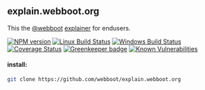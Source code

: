 ## explain.webboot.org

This the [@webboot](https://webboot.org) [explainer](https://explain.webboot.org) for endusers.

[![NPM version][npm-image]][npm-url]
[![Linux Build Status][travis-image]][travis-url]
[![Windows Build Status][appveyor-image]][appveyor-url]
[![Coverage Status][coveralls-image]][coveralls-url]
[![Greenkeeper badge][greenkeeper-image]][greenkeeper-url]
[![Known Vulnerabilities][snyk-image]][snyk-url]

#### install:
```bash
git clone https://github.com/webboot/explain.webboot.org
```

[npm-image]: https://img.shields.io/npm/v/@webboot/explain.webboot.org.svg
[npm-url]: https://www.npmjs.com/package/@webboot/explain.webboot.org
[travis-image]: https://api.travis-ci.org/webboot/explain.webboot.org.svg?branch=master
[travis-url]: https://travis-ci.org/webboot/explain.webboot.org
[appveyor-image]: https://img.shields.io/appveyor/ci/webboot/explain.webboot.org/master.svg
[appveyor-url]: https://ci.appveyor.com/project/webboot/explain.webboot.org/branch/master
[coveralls-image]: https://coveralls.io/repos/github/webboot/explain.webboot.org/badge.svg
[coveralls-url]: https://coveralls.io/github/webboot/explain.webboot.org
[greenkeeper-image]: https://badges.greenkeeper.io/webboot/explain.webboot.org.svg
[greenkeeper-url]: https://badges.greenkeeper.io/webboot/explain.webboot.org.svg
[snyk-image]: https://snyk.io/test/github/webboot/explain.webboot.org/badge.svg
[snyk-url]: https://snyk.io/test/github/webboot/explain.webboot.org
